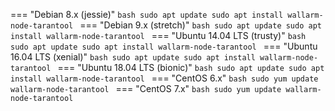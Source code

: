 === "Debian 8.x (jessie)"
    ```bash
    sudo apt update
    sudo apt install wallarm-node-tarantool
    ```
=== "Debian 9.x (stretch)"
    ```bash
    sudo apt update
    sudo apt install wallarm-node-tarantool
    ```
=== "Ubuntu 14.04 LTS (trusty)"
    ```bash
    sudo apt update
    sudo apt install wallarm-node-tarantool
    ```
=== "Ubuntu 16.04 LTS (xenial)"
    ```bash
    sudo apt update
    sudo apt install wallarm-node-tarantool
    ```
=== "Ubuntu 18.04 LTS (bionic)"
    ```bash
    sudo apt update
    sudo apt install wallarm-node-tarantool
    ```
=== "CentOS 6.x"
    ```bash
    sudo yum update wallarm-node-tarantool
    ```
=== "CentOS 7.x"
    ```bash
    sudo yum update wallarm-node-tarantool
    ```
